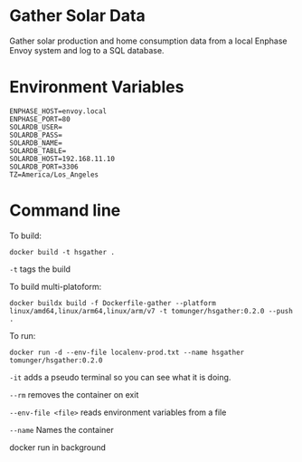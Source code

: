 # Gather Solar Data

Gather solar production and home consumption data from a local Enphase Envoy system 
and log to a SQL database.  


# Environment Variables

	ENPHASE_HOST=envoy.local
	ENPHASE_PORT=80
	SOLARDB_USER=
	SOLARDB_PASS=
	SOLARDB_NAME=
	SOLARDB_TABLE=
	SOLARDB_HOST=192.168.11.10
	SOLARDB_PORT=3306
	TZ=America/Los_Angeles



# Command line
To build:

	docker build -t hsgather .

`-t` tags the build

To build multi-platoform:

	docker buildx build -f Dockerfile-gather --platform linux/amd64,linux/arm64,linux/arm/v7 -t tomunger/hsgather:0.2.0 --push .

To run:

	docker run -d --env-file localenv-prod.txt --name hsgather tomunger/hsgather:0.2.0 

	


`-it` adds a pseudo terminal so you can see what it is doing.

`--rm` removes the container on exit

`--env-file <file>` reads environment variables from a file

`--name` Names the container


docker run in background

	